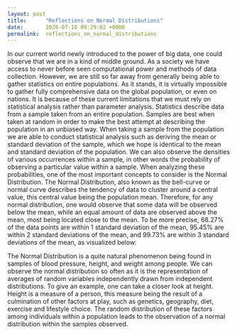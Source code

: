 ```yaml
---
layout: post
title:      "Reflections on Normal Distributions"
date:       2020-07-10 09:29:02 +0000
permalink:  reflections_on_normal_distributions
---
```



In our current world newly introduced to the power of big data, one could observe that we are in a kind of middle ground. As a society we have access to never before seen computational power and methods of data collection. However, we are still so far away from generally being able to gather statistics on entire populations. As it stands, it is virtually impossible to gather fully comprehensive data on the global population, or even on nations. 
It is because of these current limitations that we must rely on statistical analysis rather than parameter analysis. Statistics describe data from a sample taken from an entire population. Samples are best when taken at random in order to make the best attempt at describing the population in an unbiased way. When taking a sample from the population we are able to conduct statistical analysis such as deriving the mean or standard deviation of the sample, which we hope is identical to the mean and standard deviation of the population. We can also observe the densities of various occurrences within a sample, in other words the probability of observing a particular value within a sample. When analyzing these probabilities, one of the most important concepts to consider is the Normal Distribution.
The Normal Distribution, also known as the bell-curve or normal curve describes the tendency of data to cluster around a central value, this central value being the population mean. Therefore, for any normal distribution, one would observe that some data will be observed below the mean, while an equal amount of data are observed above the mean, most being located close to the mean. To be more precise, 68.27% of the data points are within 1 standard deviation of the mean, 95.45% are within 2 standard deviations of the mean, and 99.73% are within 3 standard deviations of the mean, as visualized below:
 
The Normal Distribution is a quite natural phenomenon being found in samples of blood pressure, height, and weight among people. We can observe the normal distribution so often as it is the representation of averages of random variables independently drawn from independent distributions. To give an example, one can take a closer look at height. Height is a measure of a person, this measure being the result of a culmination of other factors at play, such as genetics, geography, diet, exercise and lifestyle choice. The random distribution of these factors among individuals within a population leads to the observation of a normal distribution within the samples observed.




